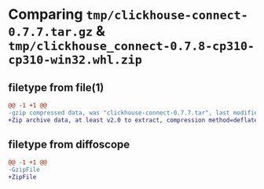 # Comparing `tmp/clickhouse-connect-0.7.7.tar.gz` & `tmp/clickhouse_connect-0.7.8-cp310-cp310-win32.whl.zip`

## filetype from file(1)

```diff
@@ -1 +1 @@
-gzip compressed data, was "clickhouse-connect-0.7.7.tar", last modified: Wed Apr  3 11:56:57 2024, max compression
+Zip archive data, at least v2.0 to extract, compression method=deflate
```

## filetype from diffoscope

```diff
@@ -1 +1 @@
-GzipFile
+ZipFile
```

